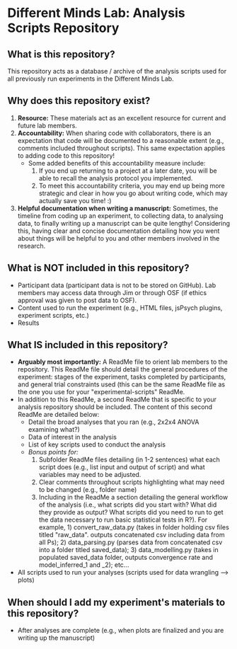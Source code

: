 # Different Minds Lab: Analysis Scripts Repository

## What is this repository?
This repository acts as a database / archive of the analysis scripts used for all previously run experiments in the Different Minds Lab.

## Why does this repository exist?
1. **Resource:** These materials act as an excellent resource for current and future lab members.
2. **Accountability:** When sharing code with collaborators, there is an expectation that code will be documented to a reasonable extent (e.g., comments included throughout scripts). This same expectation applies to adding code to this repository!
   - Some added benefits of this accountability measure include:
      1. If you end up returning to a project at a later date, you will be able to recall the analysis protocol you implemented.
      2. To meet this accountability criteria, you may end up being more strategic and clear in how you go about writing code, which may actually save you time! :)
3. **Helpful documentation when writing a manuscript:** Sometimes, the timeline from coding up an experiment, to collecting data, to analysing data, to finally writing up a manuscript can be quite lengthy! Considering this, having clear and concise documentation detailing how you went about things will be helpful to you and other members involved in the research.

## What is NOT included in this repository?
- Participant data (participant data is not to be stored on GitHub). Lab members may access data through Jim or through OSF (if ethics approval was given to post data to OSF).
- Content used to run the experiment (e.g., HTML files, jsPsych plugins, experiment scripts, etc.)
- Results

## What IS included in this repository?
- **Arguably most importantly:** A ReadMe file to orient lab members to the repository. This ReadMe file should detail the general procedures of the experiment: stages of the experiment, tasks completed by participants, and general trial constraints used (this can be the same ReadMe file as the one you use for your "experimental-scripts" ReadMe.
- In addition to this ReadMe, a second ReadMe that is specific to your analysis repository should be included. The content of this second ReadMe are detailed below:
  - Detail the broad analyses that you ran (e.g., 2x2x4 ANOVA examining what?)
  - Data of interest in the analysis
  - List of key scripts used to conduct the analysis
  - *Bonus points for:*
      1. Subfolder ReadMe files detailing (in 1-2 sentences) what each script does (e.g., list input and output of script) and what variables may need to be adjusted.
      2. Clear comments throughout scripts highlighting what may need to be changed (e.g., folder name)
      3. Including in the ReadMe a section detailing the general workflow of the analysis (i.e., what scripts did you start with? What did they provide as output? What scripts did you need to run to get the data necessary to run basic statistical tests in R?). For example, 1) convert_raw_data.py (takes in folder holding csv files titled "raw_data". outputs concatenated csv including data from all Ps); 2) data_parsing.py (parses data from concatenated csv into a folder titled saved_data); 3) data_modelling.py (takes in populated saved_data folder, outputs convergence rate and model_inferred_1 and _2); etc...
- All scripts used to run your analyses (scripts used for data wrangling --> plots)

## When should I add my experiment's materials to this repository?
- After analyses are complete (e.g., when plots are finalized and you are writing up the manuscript)
